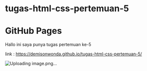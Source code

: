 # tugas-html-css-pertemuan-5

# GitHub Pages
Hallo ini saya punya tugas pertemuan ke-5

link :
https://demisonwonda.github.io/tugas-html-css-pertemuan-5/

![Uploading image.png…]()

